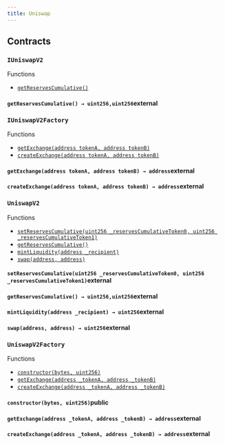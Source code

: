 ```yaml
---
title: Uniswap
---
```


<div class="contracts">

## Contracts

### `IUniswapV2`



<div class="contract-index"><span class="contract-index-title">Functions</span><ul><li><a href="#IUniswapV2.getReservesCumulative()"><code class="function-signature">getReservesCumulative()</code></a></li></ul></div>



<h4><a class="anchor" aria-hidden="true" id="IUniswapV2.getReservesCumulative()"></a><code class="function-signature">getReservesCumulative() <span class="return-arrow">→</span> <span class="return-type">uint256,uint256</span></code><span class="function-visibility">external</span></h4>







### `IUniswapV2Factory`



<div class="contract-index"><span class="contract-index-title">Functions</span><ul><li><a href="#IUniswapV2Factory.getExchange(address,address)"><code class="function-signature">getExchange(address tokenA, address tokenB)</code></a></li><li><a href="#IUniswapV2Factory.createExchange(address,address)"><code class="function-signature">createExchange(address tokenA, address tokenB)</code></a></li></ul></div>



<h4><a class="anchor" aria-hidden="true" id="IUniswapV2Factory.getExchange(address,address)"></a><code class="function-signature">getExchange(address tokenA, address tokenB) <span class="return-arrow">→</span> <span class="return-type">address</span></code><span class="function-visibility">external</span></h4>





<h4><a class="anchor" aria-hidden="true" id="IUniswapV2Factory.createExchange(address,address)"></a><code class="function-signature">createExchange(address tokenA, address tokenB) <span class="return-arrow">→</span> <span class="return-type">address</span></code><span class="function-visibility">external</span></h4>







### `UniswapV2`



<div class="contract-index"><span class="contract-index-title">Functions</span><ul><li><a href="#UniswapV2.setReservesCumulative(uint256,uint256)"><code class="function-signature">setReservesCumulative(uint256 _reservesCumulativeToken0, uint256 _reservesCumulativeToken1)</code></a></li><li><a href="#UniswapV2.getReservesCumulative()"><code class="function-signature">getReservesCumulative()</code></a></li><li><a href="#UniswapV2.mintLiquidity(address)"><code class="function-signature">mintLiquidity(address _recipient)</code></a></li><li><a href="#UniswapV2.swap(address,address)"><code class="function-signature">swap(address, address)</code></a></li></ul></div>



<h4><a class="anchor" aria-hidden="true" id="UniswapV2.setReservesCumulative(uint256,uint256)"></a><code class="function-signature">setReservesCumulative(uint256 _reservesCumulativeToken0, uint256 _reservesCumulativeToken1)</code><span class="function-visibility">external</span></h4>





<h4><a class="anchor" aria-hidden="true" id="UniswapV2.getReservesCumulative()"></a><code class="function-signature">getReservesCumulative() <span class="return-arrow">→</span> <span class="return-type">uint256,uint256</span></code><span class="function-visibility">external</span></h4>





<h4><a class="anchor" aria-hidden="true" id="UniswapV2.mintLiquidity(address)"></a><code class="function-signature">mintLiquidity(address _recipient) <span class="return-arrow">→</span> <span class="return-type">uint256</span></code><span class="function-visibility">external</span></h4>





<h4><a class="anchor" aria-hidden="true" id="UniswapV2.swap(address,address)"></a><code class="function-signature">swap(address, address) <span class="return-arrow">→</span> <span class="return-type">uint256</span></code><span class="function-visibility">external</span></h4>







### `UniswapV2Factory`



<div class="contract-index"><span class="contract-index-title">Functions</span><ul><li><a href="#UniswapV2Factory.constructor(bytes,uint256)"><code class="function-signature">constructor(bytes, uint256)</code></a></li><li><a href="#UniswapV2Factory.getExchange(address,address)"><code class="function-signature">getExchange(address _tokenA, address _tokenB)</code></a></li><li><a href="#UniswapV2Factory.createExchange(address,address)"><code class="function-signature">createExchange(address _tokenA, address _tokenB)</code></a></li></ul></div>



<h4><a class="anchor" aria-hidden="true" id="UniswapV2Factory.constructor(bytes,uint256)"></a><code class="function-signature">constructor(bytes, uint256)</code><span class="function-visibility">public</span></h4>





<h4><a class="anchor" aria-hidden="true" id="UniswapV2Factory.getExchange(address,address)"></a><code class="function-signature">getExchange(address _tokenA, address _tokenB) <span class="return-arrow">→</span> <span class="return-type">address</span></code><span class="function-visibility">external</span></h4>





<h4><a class="anchor" aria-hidden="true" id="UniswapV2Factory.createExchange(address,address)"></a><code class="function-signature">createExchange(address _tokenA, address _tokenB) <span class="return-arrow">→</span> <span class="return-type">address</span></code><span class="function-visibility">external</span></h4>







</div>